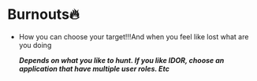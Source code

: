 # Burnouts🔥

- How you can choose your target!!!And when you feel like lost what are you doing

  ***Depends on what you like to hunt. If you like IDOR, choose an application that have multiple user roles. Etc***
